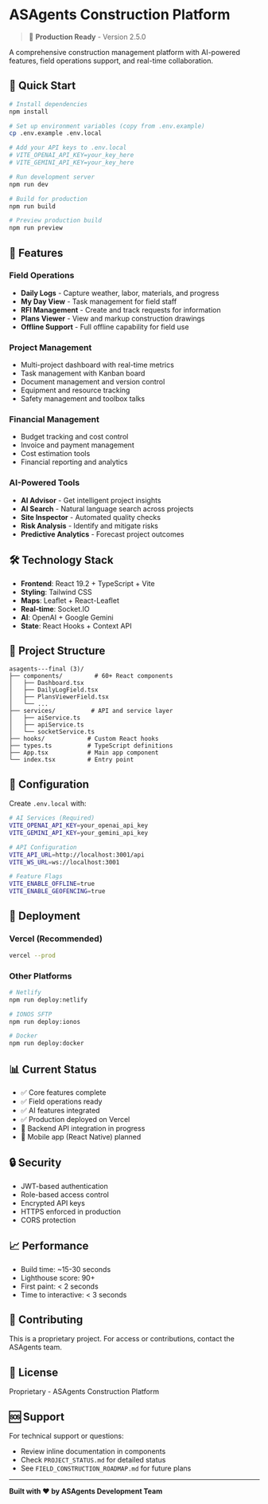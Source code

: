 # ASAgents Construction Platform

> 🎉 **Production Ready** - Version 2.5.0

A comprehensive construction management platform with AI-powered features, field operations support, and real-time collaboration.

## 🚀 Quick Start

```bash
# Install dependencies
npm install

# Set up environment variables (copy from .env.example)
cp .env.example .env.local

# Add your API keys to .env.local
# VITE_OPENAI_API_KEY=your_key_here
# VITE_GEMINI_API_KEY=your_key_here

# Run development server
npm run dev

# Build for production
npm run build

# Preview production build
npm run preview
```

## 🌟 Features

### Field Operations
- **Daily Logs** - Capture weather, labor, materials, and progress
- **My Day View** - Task management for field staff
- **RFI Management** - Create and track requests for information
- **Plans Viewer** - View and markup construction drawings
- **Offline Support** - Full offline capability for field use

### Project Management
- Multi-project dashboard with real-time metrics
- Task management with Kanban board
- Document management and version control
- Equipment and resource tracking
- Safety management and toolbox talks

### Financial Management
- Budget tracking and cost control
- Invoice and payment management
- Cost estimation tools
- Financial reporting and analytics

### AI-Powered Tools
- **AI Advisor** - Get intelligent project insights
- **AI Search** - Natural language search across projects
- **Site Inspector** - Automated quality checks
- **Risk Analysis** - Identify and mitigate risks
- **Predictive Analytics** - Forecast project outcomes

## 🛠 Technology Stack

- **Frontend**: React 19.2 + TypeScript + Vite
- **Styling**: Tailwind CSS
- **Maps**: Leaflet + React-Leaflet
- **Real-time**: Socket.IO
- **AI**: OpenAI + Google Gemini
- **State**: React Hooks + Context API

## 📁 Project Structure

```
asagents---final (3)/
├── components/         # 60+ React components
│   ├── Dashboard.tsx
│   ├── DailyLogField.tsx
│   ├── PlansViewerField.tsx
│   └── ...
├── services/          # API and service layer
│   ├── aiService.ts
│   ├── apiService.ts
│   └── socketService.ts
├── hooks/            # Custom React hooks
├── types.ts          # TypeScript definitions
├── App.tsx           # Main app component
└── index.tsx         # Entry point
```

## 🔧 Configuration

Create `.env.local` with:

```bash
# AI Services (Required)
VITE_OPENAI_API_KEY=your_openai_api_key
VITE_GEMINI_API_KEY=your_gemini_api_key

# API Configuration
VITE_API_URL=http://localhost:3001/api
VITE_WS_URL=ws://localhost:3001

# Feature Flags
VITE_ENABLE_OFFLINE=true
VITE_ENABLE_GEOFENCING=true
```

## 🚢 Deployment

### Vercel (Recommended)
```bash
vercel --prod
```

### Other Platforms
```bash
# Netlify
npm run deploy:netlify

# IONOS SFTP
npm run deploy:ionos

# Docker
npm run deploy:docker
```

## 📊 Current Status

- ✅ Core features complete
- ✅ Field operations ready
- ✅ AI features integrated
- ✅ Production deployed on Vercel
- 🔄 Backend API integration in progress
- 🔄 Mobile app (React Native) planned

## 🔒 Security

- JWT-based authentication
- Role-based access control
- Encrypted API keys
- HTTPS enforced in production
- CORS protection

## 📈 Performance

- Build time: ~15-30 seconds
- Lighthouse score: 90+
- First paint: < 2 seconds
- Time to interactive: < 3 seconds

## 🤝 Contributing

This is a proprietary project. For access or contributions, contact the ASAgents team.

## 📄 License

Proprietary - ASAgents Construction Platform

## 🆘 Support

For technical support or questions:
- Review inline documentation in components
- Check `PROJECT_STATUS.md` for detailed status
- See `FIELD_CONSTRUCTION_ROADMAP.md` for future plans

---

**Built with ❤️ by ASAgents Development Team**
